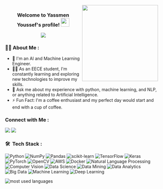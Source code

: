 
<img width="250" align="right" src="https://c.tenor.com/_DOBjnGspYAAAAAM/code-coding.gif">

<h3 align="center">
  Welcome to Yassmen Youssef's profile!
  <img src="https://media.giphy.com/media/hvRJCLFzcasrR4ia7z/giphy.gif" width="28">
</h3>

<!-- Typing SVG by DenverCoder1 - https://github.com/DenverCoder1/readme-typing-svg -->
<p align="center">
  <a href="https://github.com/DenverCoder1/readme-typing-svg"><img src="https://readme-typing-svg.herokuapp.com/?lines=AI%20and%20Machine%20Learning%20Engineer;Always%20learning%20new%20things&font=Fira%20Code&center=true&width=440&height=45&color=f75c7e&vCenter=true&size=22"></a>
</p> 

### 👩‍🦰 About Me :

- 🏢 I'm an AI and Machine Learning Engineer.
- 👨‍💻 As an EECE student, I'm constantly learning and exploring new technologies to improve my skills.
- 💬 Ask me about my experience with python, machine learning, and NLP, or anything related to Artificial Intelligence.
- ⚡ Fun Fact: I'm a coffee enthusiast and my perfect day would start and end with a cup of coffee.


### Connect with Me :

<a href="https://linkedin.com/in/yassmen-youssef-48439a166" target="_blank"><img src="https://img.shields.io/badge/-Yassmen%20Youssef-0077B5?style=for-the-badge&logo=Linkedin&logoColor=white"/></a>
<a href="mailto:yassmenyoussef55@gmail.com" target="_blank"><img src="https://img.shields.io/badge/Yassmen%20Youssef-D14836?style=for-the-badge&logo=Gmail&logoColor=white"/></a>
### 🛠 &nbsp;Tech Stack :
![Python](https://img.shields.io/badge/-Python-05122A?style=flat&logo=python)
![NumPy](https://img.shields.io/badge/-NumPy-05122A?style=flat&logo=NumPy)
![Pandas](https://img.shields.io/badge/-Pandas-05122A?style=flat&logo=Pandas)
![scikit-learn](https://img.shields.io/badge/-scikit--learn-05122A?style=flat&logo=scikit-learn)
![TensorFlow](https://img.shields.io/badge/-TensorFlow-05122A?style=flat&logo=TensorFlow)
![Keras](https://img.shields.io/badge/-Keras-05122A?style=flat&logo=Keras)
![PyTorch](https://img.shields.io/badge/-PyTorch-05122A?style=flat&logo=PyTorch)
![OpenCV](https://img.shields.io/badge/-OpenCV-05122A?style=flat&logo=OpenCV)
![AWS](https://img.shields.io/badge/-AWS-05122A?style=flat&logo=Amazon-AWS)
![Docker](https://img.shields.io/badge/-Docker-05122A?logo=docker)
![Natural Language Processing](https://img.shields.io/badge/-NLP-05122A?style=flat&logo=natural-language-processing)
![Computer Vision](https://img.shields.io/badge/-Computer%20Vision-05122A?style=flat&logo=computer-vision)
![Data Science](https://img.shields.io/badge/-Data%20Science-05122A?style=flat&logo=data-science)
![Data Mining](https://img.shields.io/badge/-Data%20Mining-05122A?style=flat&logo=data-mining)
![Data Analytics](https://img.shields.io/badge/-Data%20Analytics-05122A?style=flat&logo=data-analytics)
![Big Data](https://img.shields.io/badge/-Big%20Data-05122A?style=flat&logo=big-data)
![Machine Learning](https://img.shields.io/badge/-Machine%20Learning-05122A?style=flat&logo=machine-learning)
![Deep Learning](https://img.shields.io/badge/-Deep%20Learning-05122A?style=flat&logo=deep-learning)


<img align="left" src="https://github-readme-stats.vercel.app/api/top-langs?username=YASsMeN1997&show_icons=true&locale=en&layout=compact&theme=radical" alt="most used languages" />
<br>
